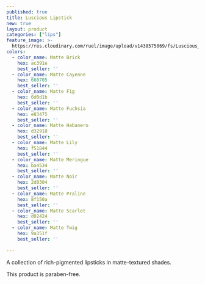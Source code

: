 ```yaml
---
published: true
title: Luscious Lipstick
new: true
layout: product
categories: ["lips"]
feature_image: >-
  https://res.cloudinary.com/ruel/image/upload/v1438575069/fs/Luscious_Lipstick_PB246717.jpg
colors:
  - color_name: Matte Brick
    hex: ac391e
    best_seller: ''
  - color_name: Matte Cayenne
    hex: 660705
    best_seller: ''
  - color_name: Matte Fig
    hex: 6d0d1b
    best_seller: ''    
  - color_name: Matte Fuchsia
    hex: e83475
    best_seller: ''
  - color_name: Matte Habanero
    hex: d32918
    best_seller: ''    
  - color_name: Matte Lily
    hex: f51844
    best_seller: ''    
  - color_name: Matte Meringue
    hex: ba4534
    best_seller: ''    
  - color_name: Matte Noir
    hex: 2d0304
    best_seller: ''    
  - color_name: Matte Praline
    hex: 8f150a
    best_seller: ''  
  - color_name: Matte Scarlet
    hex: d02424
    best_seller: ''
  - color_name: Matte Twig
    hex: 9a351f
    best_seller: ''
 
---
```

A collection of rich-pigmented lipsticks in matte-textured shades.

This product is paraben-free.
